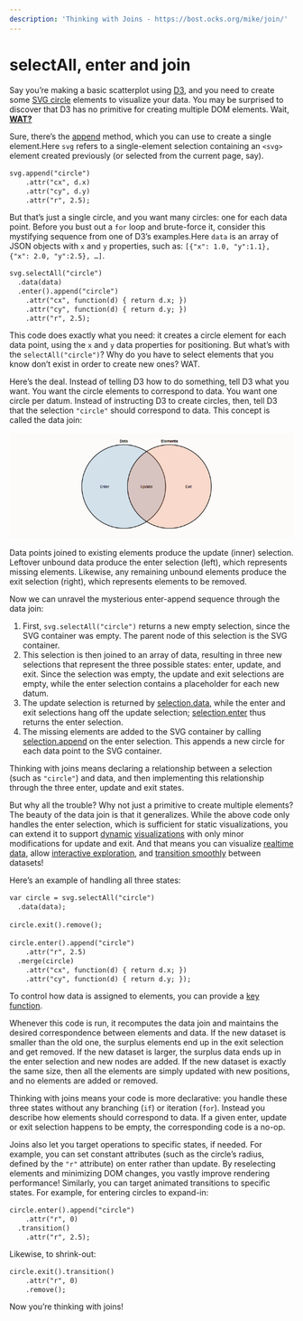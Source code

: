 ```yaml
---
description: 'Thinking with Joins - https://bost.ocks.org/mike/join/'
---
```


# selectAll, enter and join

Say you’re making a basic scatterplot using [D3](https://d3js.org/), and you need to create some [SVG circle](http://www.w3.org/TR/SVG/shapes.html#CircleElement) elements to visualize your data. You may be surprised to discover that D3 has no primitive for creating multiple DOM elements. Wait, [**WAT?**](https://www.destroyallsoftware.com/talks/wat)

Sure, there’s the [append](https://github.com/d3/d3/wiki/Selections#wiki-append) method, which you can use to create a single element.Here `svg` refers to a single-element selection containing an `<svg>` element created previously \(or selected from the current page, say\).

```text
svg.append("circle")
    .attr("cx", d.x)
    .attr("cy", d.y)
    .attr("r", 2.5);
```

But that’s just a single circle, and you want many circles: one for each data point. Before you bust out a `for` loop and brute-force it, consider this mystifying sequence from one of D3’s examples.Here `data` is an array of JSON objects with `x` and `y` properties, such as: `[{"x": 1.0, "y":1.1}, {"x": 2.0, "y":2.5}, …]`.

```text
svg.selectAll("circle")
  .data(data)
  .enter().append("circle")
    .attr("cx", function(d) { return d.x; })
    .attr("cy", function(d) { return d.y; })
    .attr("r", 2.5);
```

This code does exactly what you need: it creates a circle element for each data point, using the `x` and `y` data properties for positioning. But what’s with the `selectAll("circle")`? Why do you have to select elements that you know don’t exist in order to create new ones? WAT.

Here’s the deal. Instead of telling D3 how to do something, tell D3 what you want. You want the circle elements to correspond to data. You want one circle per datum. Instead of instructing D3 to create circles, then, tell D3 that the selection `"circle"` should correspond to data. This concept is called the data join:

![](../../.gitbook/assets/screen-shot-2018-07-14-at-3.45.03-pm.png)

Data points joined to existing elements produce the update \(inner\) selection. Leftover unbound data produce the enter selection \(left\), which represents missing elements. Likewise, any remaining unbound elements produce the exit selection \(right\), which represents elements to be removed.

Now we can unravel the mysterious enter-append sequence through the data join:

1. First, `svg.selectAll("circle")` returns a new empty selection, since the SVG container was empty. The parent node of this selection is the SVG container.
2. This selection is then joined to an array of data, resulting in three new selections that represent the three possible states: enter, update, and exit. Since the selection was empty, the update and exit selections are empty, while the enter selection contains a placeholder for each new datum.
3. The update selection is returned by [selection.data](https://github.com/d3/d3-selection/blob/master/README.md#selection_data), while the enter and exit selections hang off the update selection; [selection.enter](https://github.com/d3/d3-selection/blob/master/README.md#selection_enter) thus returns the enter selection.
4. The missing elements are added to the SVG container by calling [selection.append](https://github.com/d3/d3-selection/blob/master/README.md#selection_append) on the enter selection. This appends a new circle for each data point to the SVG container.

Thinking with joins means declaring a relationship between a selection \(such as `"circle"`\) and data, and then implementing this relationship through the three enter, update and exit states.

But why all the trouble? Why not just a primitive to create multiple elements? The beauty of the data join is that it generalizes. While the above code only handles the enter selection, which is sufficient for static visualizations, you can extend it to support [dynamic](https://bost.ocks.org/mike/miserables/) [visualizations](http://bl.ocks.org/mbostock/4062085) with only minor modifications for update and exit. And that means you can visualize [realtime data](https://bost.ocks.org/mike/path/), allow [interactive exploration](http://bl.ocks.org/mbostock/4063663), and [transition smoothly](http://bl.ocks.org/mbostock/1256572) between datasets!

Here’s an example of handling all three states:

```text
var circle = svg.selectAll("circle")
  .data(data);

circle.exit().remove();

circle.enter().append("circle")
    .attr("r", 2.5)
  .merge(circle)
    .attr("cx", function(d) { return d.x; })
    .attr("cy", function(d) { return d.y; });
```

To control how data is assign­ed to elements, you can pro­vide a [key function](https://bost.ocks.org/mike/constancy/).

Whenever this code is run, it recomputes the data join and maintains the desired correspondence between elements and data. If the new dataset is smaller than the old one, the surplus elements end up in the exit selection and get removed. If the new dataset is larger, the surplus data ends up in the enter selection and new nodes are added. If the new dataset is exactly the same size, then all the elements are simply updated with new positions, and no elements are added or removed.

Thinking with joins means your code is more declarative: you handle these three states without any branching \(`if`\) or iteration \(`for`\). Instead you describe how elements should correspond to data. If a given enter, update or exit selection happens to be empty, the corresponding code is a no-op.

Joins also let you target operations to specific states, if needed. For example, you can set constant attributes \(such as the circle’s radius, defined by the `"r"` attribute\) on enter rather than update. By reselecting elements and minimizing DOM changes, you vastly improve rendering performance! Similarly, you can target animated transitions to specific states. For example, for entering circles to expand-in:

```text
circle.enter().append("circle")
    .attr("r", 0)
  .transition()
    .attr("r", 2.5);
```

Likewise, to shrink-out:

```text
circle.exit().transition()
    .attr("r", 0)
    .remove();
```

Now you’re thinking with joins!

